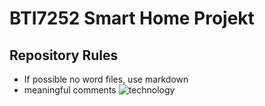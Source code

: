 # BTI7252 Smart Home Projekt
## Repository Rules
* If possible no word files, use markdown
* meaningful comments
![technology](https://media.giphy.com/media/CTX0ivSQbI78A/giphy.gif)
